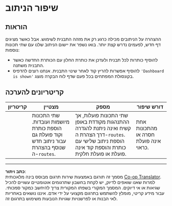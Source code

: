 <!--
CO_OP_TRANSLATOR_METADATA:
{
  "original_hash": "8223e429218befa731dd5bfd22299520",
  "translation_date": "2025-08-27T21:03:36+00:00",
  "source_file": "7-bank-project/1-template-route/assignment.md",
  "language_code": "he"
}
-->
# שיפור הניתוב

## הוראות

ההצהרה על הניתובים מכילה כרגע רק את מזהה התבנית לשימוש. אבל כאשר מציגים דף חדש, לפעמים נדרש קצת יותר. בואו נשפר את יישום הניתוב שלנו עם שתי תכונות נוספות:

- להוסיף כותרות לכל תבנית ולעדכן את כותרת החלון עם הכותרת החדשה כאשר התבנית משתנה.
- להוסיף אפשרות להריץ קוד לאחר שינוי התבנית. אנחנו רוצים להדפיס `'Dashboard is shown'` בקונסולת המפתחים בכל פעם שדף לוח הבקרה מוצג.

## קריטריונים להערכה

| קריטריון | מצטיין                                                                                                                          | מספק                                                                                                                                                                                  | דורש שיפור                                       |
| -------- | ---------------------------------------------------------------------------------------------------------------------------------- | ----------------------------------------------------------------------------------------------------------------------------------------------------------------------------------------- | ------------------------------------------------------- |
|          | שתי התכונות מיושמות ועובדות. הוספת כותרת וקוד פועלת גם עבור ניתוב חדש שנוסף בהצהרת ה-`routes`. | שתי התכונות פועלות, אך ההתנהגות מקודדת באופן קשיח ואינה ניתנת להגדרה דרך הצהרת ה-`routes`. הוספת ניתוב שלישי עם כותרת והוספת קוד אינה פועלת או פועלת חלקית. | אחת מהתכונות חסרה או אינה פועלת כראוי. |

---

**כתב ויתור**:  
מסמך זה תורגם באמצעות שירות תרגום מבוסס בינה מלאכותית [Co-op Translator](https://github.com/Azure/co-op-translator). למרות שאנו שואפים לדיוק, יש לקחת בחשבון שתרגומים אוטומטיים עשויים להכיל שגיאות או אי דיוקים. המסמך המקורי בשפתו המקורית צריך להיחשב כמקור סמכותי. עבור מידע קריטי, מומלץ להשתמש בתרגום מקצועי על ידי אדם. איננו נושאים באחריות לאי הבנות או לפרשנויות שגויות הנובעות משימוש בתרגום זה.